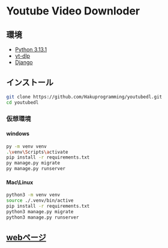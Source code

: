 # Youtube Video Downloder

## 環境

- [Python 3.13.1](https://www.python.org/ftp/python/3.13.1/python-3.13.1-amd64.exe)
- [yt-dlp](https://pypi.org/project/yt-dlp/)
- [Django](https://pypi.org/project/Django/)

## インストール

```bash
git clone https://github.com/Hakuprogramming/youtubedl.git
cd youtubedl
```

### 仮想環境

#### windows

```bash
py -m venv venv
.\venv\Scripts\activate
pip install -r requirements.txt
py manage.py migrate
py manage.py runserver
```

#### Mac\Linux

```bash
python3 -m venv venv
source ./.venv/bin/active
pip install -r requirements.txt
python3 manage.py migrate
python3 manage.py runserver
```

## [webページ](http://127.0.0.1:8000)
